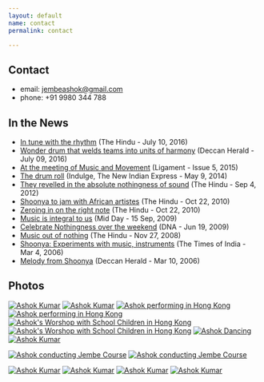 ```yaml
---
layout: default
name: contact
permalink: contact

---
```


## Contact
- email: [jembeashok@gmail.com](mailto:jembeashok@gmail.com?ubject=Hello)
- phone: +91 9980 344 788

## In the News

* [In tune with the rhythm](http://www.thehindu.com/features/metroplus/the-healing-power-of-the-djembe/article8828712.ece?w=city) (The Hindu - July 10, 2016)
* [Wonder drum that welds teams into units of harmony](http://www.deccanherald.com/content/556844/wonder-drum-welds-teams-units.html) (Deccan Herald - July 09, 2016)
*   [At the meeting of Music and Movement](http://ligament.in/articles/at-the-meeting-of-music-and-movement) (Ligament - Issue 5, 2015)
*   [The drum roll](http://indulge.newindianexpress.com/the-drum-roll/bangalore/10115) (Indulge, The New Indian Express - May 9, 2014)
*   [They revelled in the absolute nothingness of sound](http://www.thehindu.com/todays-paper/tp-in-school/they-revelled-in-the-absolute-nothingness-of-sound/article3856172.ece) (The Hindu - Sep 4, 2012)
*   [Shoonya to jam with African artistes](http://www.thehindu.com/todays-paper/tp-national/tp-karnataka/shoonya-to-jam-with-african-artistes/article841878.ece) (The Hindu - Oct 22, 2010)
*   [Zeroing in on the right note](http://www.thehindu.com/news/cities/bangalore/zeroing-in-on-the-right-note/article841167.ece) (The Hindu - Oct 22, 2010)
*   [Music is integral to us](http://www.mid-day.com/articles/music-is-integral-to-us/57536#sthash.L8jflgtm.dpuf) (Mid Day - 15 Sep, 2009)
*   [Celebrate Nothingness over the weekend](http://www.dnaindia.com/lifestyle/report-celebrate-nothingness-over-the-weekend-1266417) (DNA - Jun 19, 2009)
*   [Music out of nothing](http://www.thehindu.com/todays-paper/tp-features/tp-metroplus/music-out-of-nothing/article1430022.ece) (The Hindu - Nov 27, 2008)
*   [Shoonya: Experiments with music, instruments](http://timesofindia.indiatimes.com/city/bangalore/Shoonya-Experiments-with-music-instruments/articleshow/1437755.cms) (The Times of India - Mar 4, 2006)
*   [Melody from Shoonya](http://archive.deccanherald.com/Deccanherald/mar102006/metro133142200639.asp) (Deccan Herald - Mar 10, 2006)


## Photos

[![](img/ashok1.jpg "Ashok Kumar")](img/ashok1_large.jpg)
[![](img/ashok2.jpg "Ashok Kumar")](img/ashok2_large.jpg)
[![](img/HongKong_Concert1_small.jpg "Ashok performing in Hong Kong")](img/HongKong_Concert1.jpg)
[![](img/HongKong_Concert2_small.jpg "Ashok performing in Hong Kong")](img/HongKong_Concert2.jpg)
[![](img/HongKong_Workshop_Children1_small.jpg "Ashok's Worshop with School Children in Hong Kong")](img/HongKong_Workshop_Children1.jpg)
[![](img/HongKong_Workshop_Children2_small.jpg "Ashok's Worshop with School Children in Hong Kong")](img/HongKong_Workshop_Children2.jpg)
[![](img/ashok_dancing_small.jpg "Ashok Dancing")](img/ashok_dancing.jpg)
[![](img/dancing_soul2_small.jpg "Ashok Kumar")](img/dancing_soul2.jpg)

[![](img/workshop1_small.jpg "Ashok conducting Jembe Course")](img/workshop1.jpg)
[![](img/workshop4_small.jpg "Ashok conducting Jembe Course")](img/workshop4.jpg)

[![](img/ashok4.jpg "Ashok Kumar")](img/ashok4_large.jpg)
[![](img/ashok_dancing_soul_small.jpg "Ashok Kumar")](img/ashok_dancing_soul.jpg)
[![](img/ashok_look_small.jpg "Ashok Kumar")](img/ashok_look.jpg)
[![](img/ashok_smile_small.jpg "Ashok Kumar")](img/ashok_smile.jpg)
